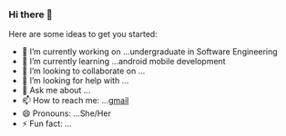 ### Hi there 👋



Here are some ideas to get you started:

- 🔭 I’m currently working on ...undergraduate in Software Engineering
- 🌱 I’m currently learning ...android mobile development
- 👯 I’m looking to collaborate on ...
- 🤔 I’m looking for help with ...
- 💬 Ask me about ...
- 📫 How to reach me: ...[gmail](sandaniuththara@gmail.com)
- 😄 Pronouns: ...She/Her
- ⚡ Fun fact: ...

